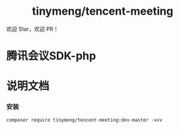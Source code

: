 <h1 align="center">tinymeng/tencent-meeting</h1>

欢迎 Star，欢迎 PR！

# 腾讯会议SDK-php

# 说明文档

### 安装

```
composer require tinymeng/tencent-meeting:dev-master -vvv
```
